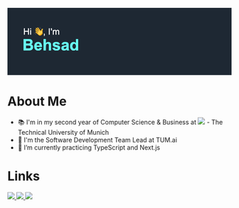 ![alt text](https://github.com/BehsadRiemer/BehsadRiemer/blob/main/header.png?raw=true)

# About Me #
- 📚 I'm in my second year of Computer Science & Business at <img src= "https://upload.wikimedia.org/wikipedia/commons/thumb/c/c8/Logo_of_the_Technical_University_of_Munich.svg/816px-Logo_of_the_Technical_University_of_Munich.svg.png" width="25"> - The Technical University of Munich
- 🔭 I'm the Software Development Team Lead at TUM.ai
- 🌱 I’m currently practicing TypeScript and Next.js

# Links #
<a href = "https://behsadriemer.com" target = "_blank">
  <img src = "https://img.shields.io/static/v1?label=Link&message=PersonalWebsite&color=blueviolet"/>
</a>
<a href = "https://www.linkedin.com/in/behsad-riemer" target = "_blank">
  <img src = "https://img.shields.io/static/v1?label=Link&message=LinkedIn&color=0062b1"/>
</a>
<a href = "mailto:Behsad.Riemer@icloud.com" target = "_blank">
  <img src = "https://img.shields.io/static/v1?label=Link&message=Email&color=green"/>
</a>
<!--
**BehsadRiemer/BehsadRiemer** is a ✨ _special_ ✨ repository because its `README.md` (this file) appears on your GitHub profile.

Here are some ideas to get you started:

- 🔭 I’m currently working on ...
- 🌱 I’m currently learning ...
- 👯 I’m looking to collaborate on ...
- 🤔 I’m looking for help with ...
- 💬 Ask me about ...
- 📫 How to reach me: ...
- 😄 Pronouns: ...
- ⚡ Fun fact: ...
-->
